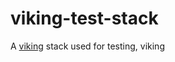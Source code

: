 viking-test-stack
=================

A [viking](https://github.com/binocarlos/viking) stack used for testing, viking

